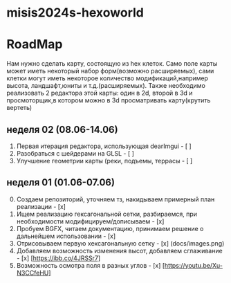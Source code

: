 # misis2024s-hexoworld

# RoadMap
Нам нужно сделать карту, состоящую из hex клеток. Само поле карты может иметь некоторый набор форм(возможно расширяемых), сами клетки могут иметь некоторое количество модификаций,например высота, ландшафт,юниты и т.д.(расширяемых). Также необходимо реализовать 2 редактора этой карты: один в 2d, второй в 3d и просмоторщик,в котором можно в 3d просматривать карту(крутить вертеть)

## неделя 02 (08.06-14.06)
1. Первая итерация редактора, использующая dearImgui - [ ]
2. Разобраться с шейдерами на GLSL - [ ]
3. Улучшение геометрии карты (реки, подъемы, террасы - [ ]

## неделя 01 (01.06-07.06)
0. Создаем репозиторий, уточняем тз, накидываем примерный план реализации - [x]
1. Ищем реализацию гексагональной сетки, разбираемся, при необходимости модифицируем/дописываем - [x]
2. Пробуем BGFX, читаем документацию, принимаем решение о дальнейшем использовании - [x]
3. Отрисовываем первую хексагональную сетку - [x] (docs/images.png)
4. Добавляем возможность изменения высот, добавляем сглаживание - [x] [https://ibb.co/4JRSSr7]
5. Возможность осмотра поля в разных углов - [x] [https://youtu.be/Xu-N3CCfeHU]
